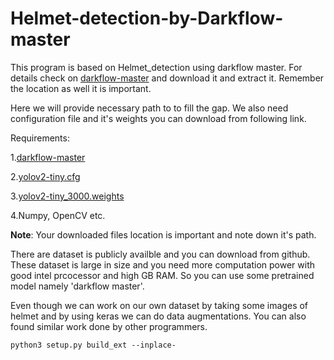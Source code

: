 # Helmet-detection-by-Darkflow-master

This program is based on Helmet_detection using darkflow master. For details check on [darkflow-master](https://github.com/thtrieu/darkflow) and download it and extract it. Remember the location as well it is important.

Here we will provide necessary path to to fill the gap. We also need configuration file and it's weights you can download from following link.

Requirements:

1.[darkflow-master](https://github.com/thtrieu/darkflow) 

2.[yolov2-tiny.cfg](https://drive.google.com/file/d/1cEvqlN_OGS4AR_Vxu6AFoTHaBy294aJJ/view)

3.[yolov2-tiny_3000.weights](https://drive.google.com/file/d/1oH9f94nYlnkT15amplhPv9uOTWZjamIS/view) 

4.Numpy, OpenCV etc.

**Note**: Your downloaded files location is important and note down it's path.

There are dataset is publicly availble and you can download from github. These dataset is large in size and you need more computation power with good intel prcocessor and high GB RAM. So you can use some pretrained model namely 'darkflow master'.

Even though we can work on our own dataset by taking some images of helmet and by using keras we can do data augmentations. You can also found similar work done by other programmers.

` python3 setup.py build_ext --inplace- `

